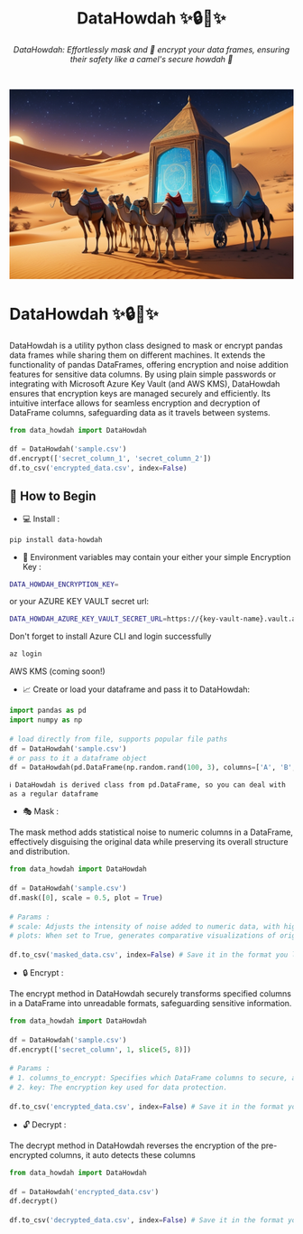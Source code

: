 <h1 align="center">
	DataHowdah ✨🔒🔢✨
</h1>
<p align="center">
  <em>DataHowdah: Effortlessly mask and 🔐 encrypt your data frames, ensuring their safety like a camel's secure howdah 🐪</em>
</p>
<p align="center">
  <img alt="" style="border-radius: 8px" src="https://badge.fury.io/py/data-howdah.svg"/>
</p>

![1704128527248](https://github.com/mustafah/data-howdah/raw/main/images/README/caravan2.jpeg)

# DataHowdah ✨🔒🔢✨

DataHowdah is a utility python class designed to mask or encrypt pandas data frames while sharing them on different machines. It extends the functionality of pandas DataFrames, offering encryption and noise addition features for sensitive data columns. By using plain simple passwords or integrating with Microsoft Azure Key Vault (and AWS KMS), DataHowdah ensures that encryption keys are managed securely and efficiently. Its intuitive interface allows for seamless encryption and decryption of DataFrame columns, safeguarding data as it travels between systems.

```python
from data_howdah import DataHowdah

df = DataHowdah('sample.csv')
df.encrypt(['secret_column_1', 'secret_column_2'])
df.to_csv('encrypted_data.csv', index=False)
```

## **🌱 How to Begin**

* 💻 Install :

```bash
pip install data-howdah
```

* 🔑 Environment variables may contain your either your simple Encryption Key :

```bash
DATA_HOWDAH_ENCRYPTION_KEY=
```

or your AZURE KEY VAULT secret url:

```bash
DATA_HOWDAH_AZURE_KEY_VAULT_SECRET_URL=https://{key-vault-name}.vault.azure.net/{secret_name}
```

Don't forget to install Azure CLI and login successfully

```bash
az login
```

AWS KMS (coming soon!)

* 📈 Create or load your dataframe and pass it to DataHowdah:

```python
import pandas as pd
import numpy as np

# load directly from file, supports popular file paths
df = DataHowdah('sample.csv')
# or pass to it a dataframe object
df = DataHowdah(pd.DataFrame(np.random.rand(100, 3), columns=['A', 'B', 'C']))
```

    ℹ️ DataHowdah is derived class from pd.DataFrame, so you can deal with as a regular dataframe

* 🎭 Mask :

The mask method adds statistical noise to numeric columns in a DataFrame, effectively disguising the original data while preserving its overall structure and distribution.

```python
from data_howdah import DataHowdah

df = DataHowdah('sample.csv')
df.mask([0], scale = 0.5, plot = True)

# Params :
# scale: Adjusts the intensity of noise added to numeric data, with higher values increasing data obfuscation.
# plots: When set to True, generates comparative visualizations of original and masked data distributions.

df.to_csv('masked_data.csv', index=False) # Save it in the format you like !
```

* 🔒 Encrypt :

The encrypt method in DataHowdah securely transforms specified columns in a DataFrame into unreadable formats, safeguarding sensitive information.

```python
from data_howdah import DataHowdah

df = DataHowdah('sample.csv')
df.encrypt(['secret_column', 1, slice(5, 8)])

# Params :
# 1. columns_to_encrypt: Specifies which DataFrame columns to secure, accepting column names, indices, or slices.
# 2. key: The encryption key used for data protection.

df.to_csv('encrypted_data.csv', index=False) # Save it in the format you like !
```

* 🔓 Decrypt :

The decrypt method in DataHowdah reverses the encryption of the pre-encrypted columns, it auto detects these columns

```python
from data_howdah import DataHowdah

df = DataHowdah('encrypted_data.csv')
df.decrypt()

df.to_csv('decrypted_data.csv', index=False) # Save it in the format you like !
```
